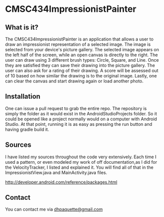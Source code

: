 # CMSC434ImpressionistPainter

What is it?
-----------
The CMSC434ImpressionistPainter is an application that allows a user to draw an impressionist representation of a selected image. The image is selected from your device's picture gallery. The selected image appears on the left half of the screen, while an open canvas is directly to the right. The user can draw using 3 different brush types: Circle, Square, and Line. Once they are satisfied they can save their drawing into the picture gallery. The user can also ask for a rating of their drawing. A score will be assessed out of 10 based on how similar the drawing is to the original image. Lastly, one can clear the canvas and start drawing again or load another photo.

Installation
------------
One can issue a pull request to grab the entire repo. The repository is simply the folder as it would exist in the 
AndroidStudioProjects folder. So it could be opened like a project normally would on a computer with Android Studio. 
At that point, running it is as easy as pressing the run button and having gradle build it.

Sources
-------
I have listed my sources throughout the code very extensively. Each time I used a pattern, or even modeled my work of off documentation,as I did for the VelocityTracker, I listed and explained it. You will find all of that in the ImpressionistView.java and MainActivity.java files.

http://developer.android.com/reference/packages.html

Contact
-------
You can contact me via dhpaquette@gmail.com
